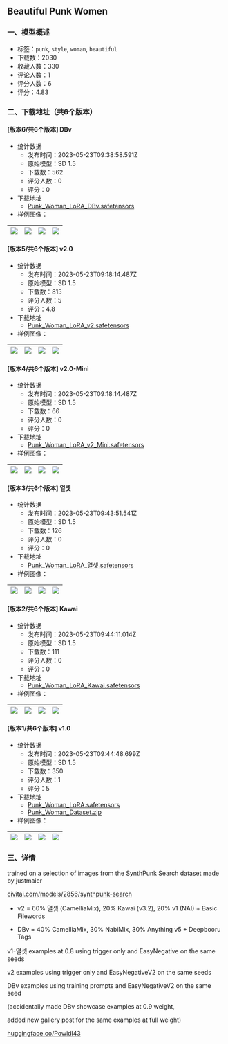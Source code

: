 ## Beautiful Punk Women
### 一、模型概述

- 标签：`punk`, `style`, `woman`, `beautiful`
- 下载数：2030
- 收藏人数：330
- 评论人数：1
- 评分人数：6
- 评分：4.83

### 二、下载地址（共6个版本）

#### [版本6/共6个版本] DBv

- 统计数据
  - 发布时间：2023-05-23T09:38:58.591Z
  - 原始模型：SD 1.5
  - 下载数：562
  - 评分人数：0
  - 评分：0
- 下载地址
  - [Punk_Woman_LoRA_DBv.safetensors](https://civitai.com/api/download/models/78682)
- 样例图像：

| <img src="https://image.civitai.com/xG1nkqKTMzGDvpLrqFT7WA/98fd2eaa-08ef-4275-987a-5ead836d61e5/width=450/881912.jpeg" /> | <img src="https://image.civitai.com/xG1nkqKTMzGDvpLrqFT7WA/effc8516-4935-4014-95dd-52aa8531be1b/width=450/881915.jpeg" /> | <img src="https://image.civitai.com/xG1nkqKTMzGDvpLrqFT7WA/ec38a6ff-1309-49b2-80fd-9f97671572a3/width=450/881916.jpeg" /> | <img src="https://image.civitai.com/xG1nkqKTMzGDvpLrqFT7WA/52b295d6-6184-4f98-a918-127054e89901/width=450/881917.jpeg" /> |
| ---- | ---- | ---- | ---- |

#### [版本5/共6个版本] v2.0

- 统计数据
  - 发布时间：2023-05-23T09:18:14.487Z
  - 原始模型：SD 1.5
  - 下载数：815
  - 评分人数：5
  - 评分：4.8
- 下载地址
  - [Punk_Woman_LoRA_v2.safetensors](https://civitai.com/api/download/models/31592)
- 样例图像：

| <img src="https://image.civitai.com/xG1nkqKTMzGDvpLrqFT7WA/24224e28-0a80-4823-a130-6ef95e906796/width=450/883381.jpeg" /> | <img src="https://image.civitai.com/xG1nkqKTMzGDvpLrqFT7WA/960b12fe-e130-4fb6-9547-575966fac9cf/width=450/882391.jpeg" /> | <img src="https://image.civitai.com/xG1nkqKTMzGDvpLrqFT7WA/68448365-aa76-43ed-86ec-81181f6f2c5f/width=450/883405.jpeg" /> | <img src="https://image.civitai.com/xG1nkqKTMzGDvpLrqFT7WA/d842e4f1-2c2b-4ffa-b99f-aa13b57a0019/width=450/882392.jpeg" /> |
| ---- | ---- | ---- | ---- |

#### [版本4/共6个版本] v2.0-Mini

- 统计数据
  - 发布时间：2023-05-23T09:18:14.487Z
  - 原始模型：SD 1.5
  - 下载数：66
  - 评分人数：0
  - 评分：0
- 下载地址
  - [Punk_Woman_LoRA_v2_Mini.safetensors](https://civitai.com/api/download/models/54525)
- 样例图像：

| <img src="https://image.civitai.com/xG1nkqKTMzGDvpLrqFT7WA/4c1e4b1a-1e79-49d1-adce-3c7ec4920866/width=450/882360.jpeg" /> | <img src="https://image.civitai.com/xG1nkqKTMzGDvpLrqFT7WA/ed7a73df-3a8f-452a-a3dd-d424cd08fe03/width=450/882363.jpeg" /> | <img src="https://image.civitai.com/xG1nkqKTMzGDvpLrqFT7WA/62684166-b472-4a2e-bf10-12e8c597657e/width=450/882371.jpeg" /> | <img src="https://image.civitai.com/xG1nkqKTMzGDvpLrqFT7WA/bc909d7b-6baf-4b82-892b-e75c0b311d72/width=450/882376.jpeg" /> |
| ---- | ---- | ---- | ---- |

#### [版本3/共6个版本] 열셋

- 统计数据
  - 发布时间：2023-05-23T09:43:51.541Z
  - 原始模型：SD 1.5
  - 下载数：126
  - 评分人数：0
  - 评分：0
- 下载地址
  - [Punk_Woman_LoRA_열셋.safetensors](https://civitai.com/api/download/models/31560)
- 样例图像：

| <img src="https://image.civitai.com/xG1nkqKTMzGDvpLrqFT7WA/0d7a9c81-2738-4515-8d06-0f3330b09806/width=450/891690.jpeg" /> | <img src="https://image.civitai.com/xG1nkqKTMzGDvpLrqFT7WA/8d3cf87a-cc2e-4713-b02c-83956ce390dd/width=450/891693.jpeg" /> | <img src="https://image.civitai.com/xG1nkqKTMzGDvpLrqFT7WA/c0560218-c7bb-432a-a505-7e362edb2e64/width=450/891691.jpeg" /> | <img src="https://image.civitai.com/xG1nkqKTMzGDvpLrqFT7WA/6994cb41-38c9-42eb-bcec-a9ce1821709c/width=450/891692.jpeg" /> |
| ---- | ---- | ---- | ---- |

#### [版本2/共6个版本] Kawai

- 统计数据
  - 发布时间：2023-05-23T09:44:11.014Z
  - 原始模型：SD 1.5
  - 下载数：111
  - 评分人数：0
  - 评分：0
- 下载地址
  - [Punk_Woman_LoRA_Kawai.safetensors](https://civitai.com/api/download/models/31544)
- 样例图像：

| <img src="https://image.civitai.com/xG1nkqKTMzGDvpLrqFT7WA/2bdf2234-7924-431d-bf50-fdf7f4f22c73/width=450/891621.jpeg" /> | <img src="https://image.civitai.com/xG1nkqKTMzGDvpLrqFT7WA/ee318899-e63c-46fa-8d0a-a6d176877f6d/width=450/891622.jpeg" /> | <img src="https://image.civitai.com/xG1nkqKTMzGDvpLrqFT7WA/218f09ef-b9f8-47aa-aaf1-d2d84ffe5920/width=450/891623.jpeg" /> | <img src="https://image.civitai.com/xG1nkqKTMzGDvpLrqFT7WA/cf1e53ac-a421-4642-a442-6a0407afd30d/width=450/891624.jpeg" /> |
| ---- | ---- | ---- | ---- |

#### [版本1/共6个版本] v1.0

- 统计数据
  - 发布时间：2023-05-23T09:44:48.699Z
  - 原始模型：SD 1.5
  - 下载数：350
  - 评分人数：1
  - 评分：5
- 下载地址
  - [Punk_Woman_LoRA.safetensors](https://civitai.com/api/download/models/30300)
  - [Punk_Woman_Dataset.zip](https://civitai.com/api/download/models/30300?type=Training%20Data)
- 样例图像：

| <img src="https://image.civitai.com/xG1nkqKTMzGDvpLrqFT7WA/8f71dbe1-fb96-4ccc-bc27-a94896e49d2c/width=450/891672.jpeg" /> | <img src="https://image.civitai.com/xG1nkqKTMzGDvpLrqFT7WA/5652d08b-b96a-4aca-a34e-edf92ebf3ff7/width=450/891673.jpeg" /> | <img src="https://image.civitai.com/xG1nkqKTMzGDvpLrqFT7WA/603e8617-8c6c-4b34-a2aa-52dcda0d4dca/width=450/891674.jpeg" /> | <img src="https://image.civitai.com/xG1nkqKTMzGDvpLrqFT7WA/1a594fb5-1aef-4217-9024-4539cd17c3db/width=450/891675.jpeg" /> |
| ---- | ---- | ---- | ---- |


### 三、详情
<p>trained on a selection of images from the SynthPunk Search dataset made by justmaier</p><p><a target="_blank" rel="ugc" href="http://civitai.com/models/2856/synthpunk-search">civitai.com/models/2856/synthpunk-search</a></p><ul><li><p>v2 = 60% 열셋 (CamelliaMix), 20% Kawai (v3.2), 20% v1 (NAI) + Basic Filewords</p></li><li><p>DBv = 40% CamelliaMix, 30% NabiMix, 30% Anything v5 + Deepbooru Tags</p></li></ul><p>v1-열셋 examples at 0.8 using trigger only and EasyNegative on the same seeds</p><p>v2 examples using trigger only and EasyNegativeV2 on the same seeds</p><p>DBv examples using training prompts and EasyNegativeV2 on the same seed</p><p>(accidentally made DBv showcase examples at 0.9 weight,</p><p>added new gallery post for the same examples at full weight)</p><p><a target="_blank" rel="ugc" href="http://huggingface.co/Powidl43">huggingface.co/Powidl43</a></p>